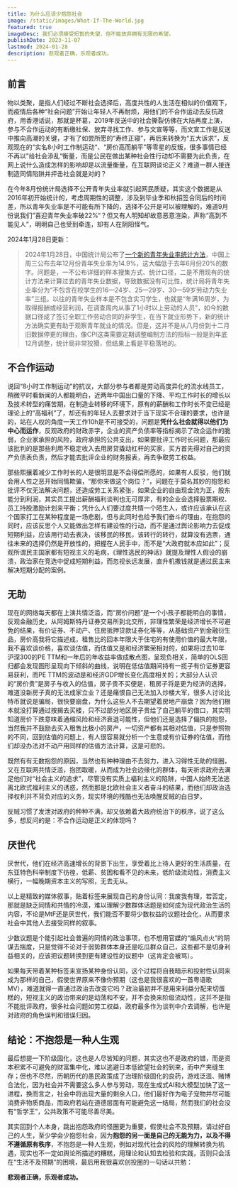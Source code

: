 ```yaml
---
title: 为什么应该少抱怨社会
image: /static/images/What-If-The-World.jpg
featured: true
imageDesc: 我们必须接受短暂的失望，但不能放弃拥有无限的希望。
publishDate: 2023-11-07
lastmod: 2024-01-28
description: 悲观者正确，乐观者成功。
---
```


## 前言

物以类聚，是指人们经过不断社会选择后，高度共性的人生活在相似的价值观下，而疫情后各种“社会问题”开始让年轻人不再耐烦，用他们的不合作运动去反抗政府，用香港话说，那就是杯葛，2019年反送中的社会撕裂仿佛在大陆再度上演，参与不合作运动的有断缴社保、放弃寻找工作、参与文宣等等，而文宣工作是反送中推向高潮的关键，才有了如尝所愿的“寿终正寝”，再后来转换为“五大诉求”，反观现在的“实名8小时工作制运动“、“房价高而躺平”等零星的反叛，很多事情已经不再以”给社会添乱“衡量，而是公民在做出某种社会性行动却不需要为此负责，在网上说什么造成怎样的影响却是以流量衡量，在互联网谈论正义？难道一群人接连制造同情陷阱并抨击社会就是对的？

在今年8月份统计局选择不公开青年失业率就引起网民质疑，其实这个数据是从2016年初开始统计的，考虑周期性的调整，涉及到毕业季和秋招签合同后的时间差，所以青年失业率是不可能有所下降的，选择不公开是可以被理解的，难道9月份说我们”喜迎青年失业率破22%“？但又有人明知却故意恶意渲染，声称“高到不能见人”，明明自己也受到牵连，却有人在阴阳怪气。

2024年1月28日更新：

> 2024年1月28日，中国统计局公布了[一个新的青年失业率统计方法](https://www.stats.gov.cn/sj/zxfb/202401/t20240117_1946641.html)，中国上周三公布去年12月份青年失业率为14.9%，这大幅低于去年6月份20%的数字。问题是，一不公布详细的样本搜集方式、统计口径，二是不用现有的统计方法来计算过去的青年失业数据，导致数据没有可比性，统计局将青年失业率分为“不包含在校学生的16—24岁、25—29岁、30—59岁劳动力失业率”三组。以往的青年失业样本是不包含实习学生，也就是“年满16周岁，为取得报酬或经营利润，在调查周内从事了1小时以上劳动的人员”，如今的数据口径成了签订全职工作劳动合同的非学生，在当下就业形势下，新的统计方法确实更有助于观察青年就业的情况。但是，这并不是从八月份到十二月旧数据停更的理由，像CPI这类需要定期调整编制方法的指标一般是到年底12月调整，统计局非常狡猾，但结果上看是平稳落地的。

## 不合作运动

说回“8小时工作制运动”的抗议，大部分参与者都是劳动高度异化的流水线员工，稍微平时看新闻的人都能明白，近两年中国出口量的下降、平均工作时长的增长以及技术转型的痛苦期，在制造业转移的环境下，原有的薪酬和工作时长不变已经是理论上的“高福利”了，却还有的年轻人去要求对于当下现实不合理的要求，也许是的，站在人权的角度一天工作10h是不可接受的，问题是**凭什么社会就得以他们为中心而运作**，反观政府的财政赤字，企业的资产负债率等指标揭示了政企运作的脆弱，企业家承担的风险，政府承担的公共支出，如果要批评工作时长问题，那最应该批判的是那些利用不稳定收入去用房贷撬动杠杆的买家，买方首先得对自己的资产负债表负责，然后才能去批评企业的财务报表，再去争取劳工权益。

那些熙攘着减少工作时长的人是很明显是不会得偿所愿的，如果有人反驳，他们就会用人性之恶开始同情欺骗，“那你来做这个岗位？”，问题在于莫名其妙的抱怨和批评不仅无法解决问题，还造成劳工关系紧张，如果企业的自由现金流为正，股东能分到利润，其实员工提出薪酬福利谈判也无可厚非，有的企业会选择股票期权、员工持股激励计划来平衡；凭什么人们要过度共情一个陌生人，或许应该承认在这个国家打工在某种程度是一场悲剧，但与此同时也给予我们奋斗的理由，在抱怨的同时，应该反思个人又能做出怎样有建设性的行动，而不是通过舆论影响力去促成短期利益，应该用行动去表决，该移民的移民，该转行的转行，就算没有选票，通往未来的选择仍然是开放性的，把握在人民手中，而不是“大政府就本应如此”；反观所谓民主国家都有短视主义的毛病，《理性选民的神话》就提及理性人假设的崩溃，政治家在竞选中促成短期利益，而忽视长远发展，直升机撒钱就是通过民主来解决短期分配的案例。

## 无助

现在的网络每天都在上演共情泛滥，而“房价问题”是一个小孩子都能明白的事情，反观金融历史，从阿姆斯特丹证券交易所到北交所，非理性繁荣是经济增长不可避免的结果，有价证券、不动产、住房抵押贷款证券化等等，从基础资产到金融衍生品，房价高我将它描述成，租售比的回本年限大于住宅的有使用价值的最大年限，我不喜欢谈价格，喜欢谈估值，而估值又是和经济繁荣相对的，如果将过去10年沪深300的PE TTM和一年后的年收益率做成散点图，呈现负相关，简单的OLS回归都会发现图形呈现向下倾斜的曲线，说明在低估值期间持有一揽子有价证券更容易获利，而PE TTM的波动是和经济GDP增长变化高度相关的；大部分人认识的“房价贵”是房子与收入的估值，房子贵不买便是，租房子将是更为经济的选择，难道没新房子真的无法成家立业？还是痛恨自己无法加入炒楼大军，很多人讨论比特币就说是骗局，很快要崩盘，为什么这些人不去期望着房地产崩盘？因为他们根本就没打算通过按揭去买楼，只不过部分地区房子贵给了自己躺平的借口，其实明知道房价下跌意味着通缩风险和经济衰退可能性，但他们还是选择了偏执的抱怨，当然我并不鼓励去买入租售比极小的房产，一切资产都有其相对估值，只是参照物的不同，回到估值的问题上，有人很容易就分析一个生意或有价证券的估值，而他们却没办法对不动产用同样的估值方法计算，这是可悲的。

既然有有无数抱怨的原因，当然也有种种理由不去努力，进入习得性无助的怪圈，又在互联网共情泛滥，抱团取暖，从而成为社会边缘化的群体，每天祈求政府去满足他们对“社会主义的追求”，尽管没有实质上福利主义的陷阱，中国人始终无法逃离北欧式福利主义的诱惑，然而那是北欧社会主义者奋斗的结果，而他们却政治选择权利并不背负对应的义务，现实环境的残酷也无法唤醒反贼的白日梦。

反贼习惯了发泄对政府的种种不满，却又依赖着大政府统治下的秩序，说了这么多，想反问的是：不合作运动是正义的体现吗？

## 厌世代

厌世代，他们在经济高速增长的背景下出生，享受着比上待人更好的生活质量，在东亚特色科举制度下彷徨，低薪、贫困和看不见的未来，低阶级流动性，消费主义横行，一幅晚期资本主义的写照，无去无从。

以上是精致的媒体叙事，贴着标签来展现自己的身份认同：我废我有理，若否定，那就是缺乏同情和共情的冷漠，难以理解少数群体话题是如何成为现代政治生活的内容，不论是MtF还是厌世代，我们能否不要将少数权益的议题社会化，从而要求社会中其他人去接受同样的叙事。

少数议题是个能引起社会普遍的同情的政治事项，也不想用官媒的“煽风点火”的阴谋去揣度，只是觉得不论对于弱势群体本身还是吃瓜群众自己，这些都不是切身利益相关的，应该把议题转换到更有建设性的议题中（这肯定会被骂）。

如果每天带着某种标签来宣扬某种身份认同，这个过程将自我暗示和投射性认同来成为那样的自己，假使世界原来不像你预期（这也是我很喜欢的一首粤语歌MV），难道就得一直通过政治去改变它吗？政治最初并不是用来利益分配来切蛋糕的，短视主义的政治带来的是动荡和不安，并不会换来阶级流动性，这并不是指不能批评政府，很多社会问题如劳工权益，政府最多作为谈判中介去调解，也许是对政府的角色误判和错误归因。


## 结论：不抱怨是一种人生观

最后想提一下阶级固化，这也是人尽皆知的问题，其实这也不是政府的错，而是资本积累不可避免的财富集中化，难以逃避日本低欲望社会的到来，而中产夹缝生存；但也不尽然，历朝历代的愚民政策成了治理阶级固化的良药，游戏泛滥、赌博合法化，因为社会并不需要这么多人参与劳动，现在生成式AI和大模型加快了这一进程，换而言之，社会中将出现大量的剩余人口，他们最好作为电子宠物并尽可能消费非物质商品，而政府若站在道德层面有可能避免这一结局，然而我们的社会没有“哲学王”，公共政策不可能尽善尽美。

其实回到个人本身，跳出抱怨政府的怪圈更为重要，假使社会不及预期，请过好自己的人生，至少学会少抱怨社会，因为**抱怨的另一面是自己的无能为力，以及不得不遵循原有秩序**，不抱怨是一种人生观，例如对现代社会的风险的理解转换为机遇，现实也不一定如舆论所描述的糟糕，用理论和认知去检验和实践，否则只会活在“生活不及预期”的困境，最后用我很喜欢创投圈的一句话以共勉：

**悲观者正确，乐观者成功。**